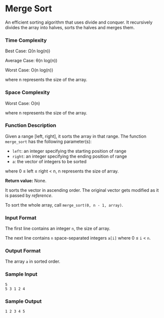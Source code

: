 # Merge Sort

An efficient sorting algorithm that uses divide and conquer. It recursively divides the array into halves, sorts the halves and merges them.


### Time Complexity

Best Case: Ω(n log(n))

Average Case: θ(n log(n))

Worst Case: O(n log(n))

where n represents the size of the array.


### Space Complexity

Worst Case: O(n)

where n represents the size of the array.


### Function Description

Given a range [left, right], it sorts the array in that range. The function `merge_sort` has the following parameter(s):

* `left`: an integer specifying the starting position of range
* `right`: an integer specifying the ending position of range
* `a`: the vector of integers to be sorted

where 0 ≤ left ≤ right < n, n represents the size of array.

**Return value:** None.

It sorts the vector in ascending order. The original vector gets modified as it is passed by _reference_. 

To sort the whole array, call `merge_sort(0, n - 1, array)`.


### Input Format

The first line contains an integer `n`, the size of array.

The next line contains `n` space-separated integers `a[i]` where 0 ≤ `i` < `n`.


### Output Format

The array `a` in sorted order.


### Sample Input

```
5
5 3 1 2 4
```


### Sample Output

```
1 2 3 4 5
```